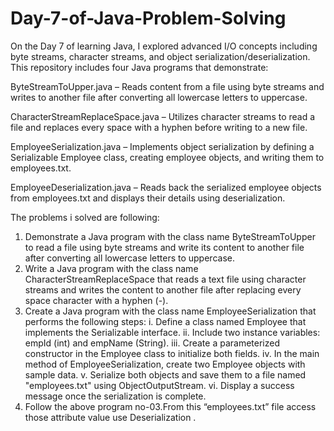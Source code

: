 # Day-7-of-Java-Problem-Solving

On the Day 7 of learning Java, I explored advanced I/O concepts including byte streams, character streams, and object serialization/deserialization. This repository includes four Java programs that demonstrate:

ByteStreamToUpper.java – Reads content from a file using byte streams and writes to another file after converting all lowercase letters to uppercase.

CharacterStreamReplaceSpace.java – Utilizes character streams to read a file and replaces every space with a hyphen before writing to a new file.

EmployeeSerialization.java – Implements object serialization by defining a Serializable Employee class, creating employee objects, and writing them to employees.txt.

EmployeeDeserialization.java – Reads back the serialized employee objects from employees.txt and displays their details using deserialization.

The problems i solved are following:
1. Demonstrate a Java program with the class name ByteStreamToUpper to read a 
file using byte streams and write its content to another file after converting all 
lowercase letters to uppercase. 
2. Write a Java program with the class name CharacterStreamReplaceSpace that 
reads a text file using character streams and writes the content to another file 
after replacing every space character with a hyphen (-). 
3. Create a Java program with the class name EmployeeSerialization that 
performs the following steps: 
i. 
Define a class named Employee that implements the Serializable interface. 
ii. Include two instance variables: empId (int) and empName (String). 
iii. Create a parameterized constructor in the Employee class to initialize both 
fields. 
iv. In the main method of EmployeeSerialization, create two Employee objects 
with sample data. 
v. Serialize both objects and save them to a file named "employees.txt" using 
ObjectOutputStream. 
vi. Display a success message once the serialization is complete. 
4. Follow the above program no-03.From this “employees.txt” file access those 
attribute value use Deserialization .
